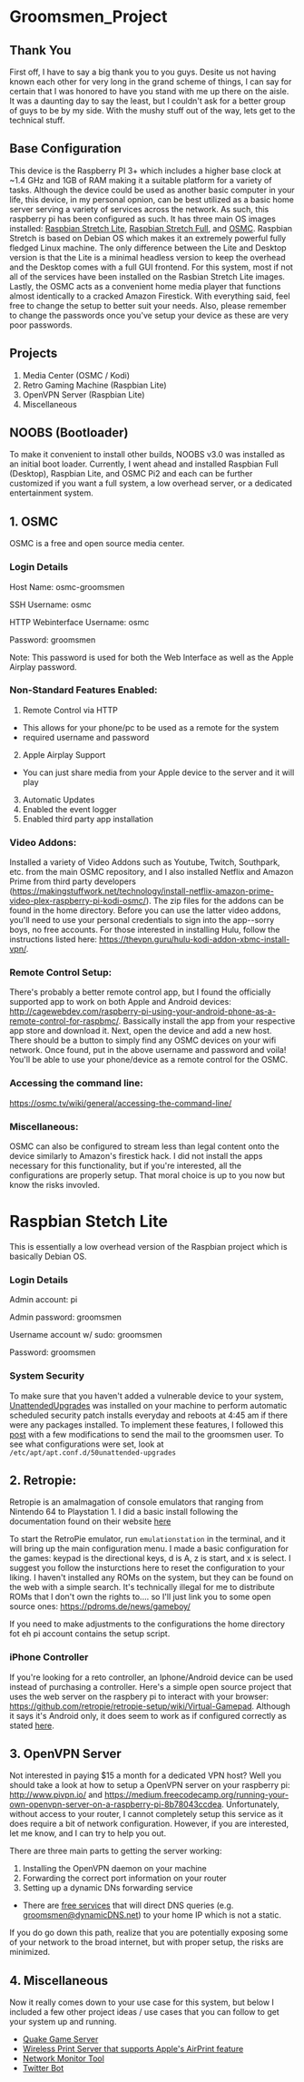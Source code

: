 # Groomsmen_Project

## Thank You
First off, I have to say a big thank you to you guys. Desite us not having known each other for very long in the grand scheme of things, I can say for certain that I was honored to have you stand with me up there on the aisle. It was a daunting day to say the least, but I couldn't ask for a better group of guys to be by my side. With the mushy stuff out of the way, lets get to the technical stuff.

## Base Configuration
This device is the Raspberry PI 3+ which includes a higher base clock at ~1.4 GHz and 1GB of RAM making it a suitable platform for a variety of tasks. Although the device could be used as another basic computer in your life, this device, in my personal opnion, can be best utilized as a basic home server serving a variety of services across the network. As such, this raspberry pi has been configured as such. It has three main OS images installed: [Raspbian Stretch Lite](https://www.raspberrypi.org/downloads/raspbian/), [Raspbian Stretch Full](https://www.raspberrypi.org/downloads/raspbian/), and [OSMC](https://osmc.tv/). Raspbian Stretch is based on Debian OS which makes it an extremely powerful fully fledged Linux machine. The only difference between the Lite and Desktop version is that the Lite is a minimal headless version to keep the overhead and the Desktop comes with a full GUI frontend. For this system, most if not all of the services have been installed on the Rasbian Stretch Lite images. Lastly, the OSMC acts as a convenient home media player that functions almost identically to a cracked Amazon Firestick. With everything said, feel free to change the setup to better suit your needs. Also, please remember to change the passwords once you've setup your device as these are very poor passwords.

## Projects
1. Media Center (OSMC / Kodi)
2. Retro Gaming Machine (Raspbian Lite)
3. OpenVPN Server (Raspbian Lite)
4. Miscellaneous

## NOOBS (Bootloader)
To make it convenient to install other builds, NOOBS v3.0 was installed as an initial boot loader. Currently, I went ahead and installed Raspbian Full (Desktop), Raspbian Lite, and OSMC Pi2 and each can be further customized if you want a full system, a low overhead server, or a dedicated entertainment system. 

## 1. OSMC
OSMC is a free and open source media center. 

### Login Details
Host Name: osmc-groomsmen

SSH Username: osmc

HTTP Webinterface Username: osmc

Password: groomsmen

Note: This password is used for both the Web Interface as well as the Apple Airplay password.

### Non-Standard Features Enabled:
1) Remote Control via HTTP
  - This allows for your phone/pc to be used as a remote for the system
  - required username and password
2) Apple Airplay Support
  - You can just share media from your Apple device to the server and it will play
3) Automatic Updates
4) Enabled the event logger
5) Enabled third party app installation

### Video Addons:
Installed a variety of Video Addons such as Youtube, Twitch, Southpark, etc. from the main OSMC repository, and I also installed Netflix and Amazon Prime from third party developers (https://makingstuffwork.net/technology/install-netflix-amazon-prime-video-plex-raspberry-pi-kodi-osmc/). The zip files for the addons can be found in the home directory. Before you can use the latter video addons, you'll need to use your personal credentials to sign into the app--sorry boys, no free accounts. For those interested in installing Hulu, follow the instructions listed here: https://thevpn.guru/hulu-kodi-addon-xbmc-install-vpn/.

### Remote Control Setup:
There's probably a better remote control app, but I found the officially supported app to work on both Apple and Android devices: http://cagewebdev.com/raspberry-pi-using-your-android-phone-as-a-remote-control-for-raspbmc/. Bassically install the app from your respective app store and download it. Next, open the device and add a new host. There should be a button to simply find any OSMC devices on your wifi network. Once found, put in the above username and password and voila! You'll be able to use your phone/device as a remote control for the OSMC.

### Accessing the command line:
https://osmc.tv/wiki/general/accessing-the-command-line/

### Miscellaneous:
OSMC can also be configured to stream less than legal content onto the device similarly to Amazon's firestick hack. I did not install the apps necessary for this functionality, but if you're interested, all the configurations are properly setup. That moral choice is up to you now but know the risks invovled.

# Raspbian Stetch Lite
This is essentially a low overhead version of the Raspbian project which is basically Debian OS.

### Login Details
Admin account: pi

Admin password: groomsmen

Username account w/ sudo: groomsmen

Password: groomsmen

### System Security
To make sure that you haven't added a vulnerable device to your system, [UnattendedUpgrades](https://wiki.debian.org/UnattendedUpgrades) was installed on your machine to perform automatic scheduled security patch installs everyday and reboots at 4:45 am if there were any packages installed. To implement these features, I followed this [post](https://blog.dantup.com/2016/04/setting-up-automatic-updates-on-raspberry-pi-raspbian-jessie/) with a few modifications to send the mail to the groomsmen user. To see what configurations were set, look at `/etc/apt/apt.conf.d/50unattended-upgrades`

## 2. Retropie:
Retropie is an amalmagation of console emulators that ranging from Nintendo 64 to Playstation 1. I did a basic install following the documentation found on their website [here](https://retropie.org.uk/docs/Manual-Installation/)

To start the RetroPie emulator, run `emulationstation` in the terminal, and it will bring up the main configuration menu. I made a basic configuration for the games: keypad is the directional keys, d is A, z is start, and x is select. I suggest you follow the insturctions here to reset the configuration to your liking. I haven't installed any ROMs on the system, but they can be found on the web with a simple search. It's technically illegal for me to distribute ROMs that I don't own the rights to.... so I'll just link you to some open source ones: https://pdroms.de/news/gameboy/

If you need to make adjustments to the configurations the home directory fot eh pi account contains the setup script.

### iPhone Controller 
If you're looking for a reto controller, an Iphone/Android device can be used instead of purchasing a controller. Here's a simple open source project that uses the web server on the raspbery pi to interact with your browser: https://github.com/retropie/retropie-setup/wiki/Virtual-Gamepad. Although it says it's Android only, it does seem to work as if configured correctly as stated [here](https://github.com/retropie/retropie-setup/wiki/Virtual-Gamepad).

## 3. OpenVPN Server
Not interested in paying $15 a month for a dedicated VPN host? Well you should take a look at how to setup a OpenVPN server on your raspberry pi: http://www.pivpn.io/ and https://medium.freecodecamp.org/running-your-own-openvpn-server-on-a-raspberry-pi-8b78043ccdea. Unfortunately, without access to your router, I cannot completely setup this service as it does require a bit of network configuration. However, if you are interested, let me know, and I can try to help you out.

There are three main parts to getting the server working:
1) Installing the OpenVPN daemon on your machine
2) Forwarding the correct port information on your router
3) Setting up a dynamic DNs forwarding service
  * There are [free services](https://www.noip.com/) that will direct DNS queries (e.g. groomsmen@dynamicDNS.net) to your home IP which is not a static.
  
If you do go down this path, realize that you are potentially exposing some of your network to the broad internet, but with proper setup, the risks are minimized.

## 4. Miscellaneous
Now it really comes down to your use case for this system, but below I included a few other project ideas / use cases that you can follow to get your system up and running. 
* [Quake Game Server](https://quake.ie/quake-on-lan/)
* [Wireless Print Server that supports Apple's AirPrint feature](https://opensource.com/article/18/3/print-server-raspberry-pi)
* [Network Monitor Tool](https://www.networkworld.com/article/2225683/cisco-subnet/cisco-subnet-raspberry-pi-as-a-network-monitoring-node.html)
* [Twitter Bot](https://www.instructables.com/id/Raspberry-Pi-Twitterbot/)
